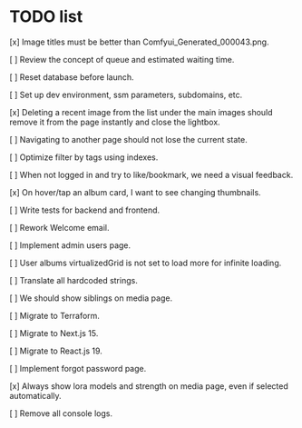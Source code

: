 # TODO list

[x] Image titles must be better than Comfyui_Generated_000043.png.

[ ] Review the concept of queue and estimated waiting time.

[ ] Reset database before launch.

[ ] Set up dev environment, ssm parameters, subdomains, etc.

[x] Deleting a recent image from the list under the main images should remove it from the page instantly and close the lightbox.

[ ] Navigating to another page should not lose the current state.

[ ] Optimize filter by tags using indexes.

[ ] When not logged in and try to like/bookmark, we need a visual feedback.

[x] On hover/tap an album card, I want to see changing thumbnails.

[ ] Write tests for backend and frontend.

[ ] Rework Welcome email.

[ ] Implement admin users page.

[ ] User albums virtualizedGrid is not set to load more for infinite loading.

[ ] Translate all hardcoded strings.

[ ] We should show siblings on media page.

[ ] Migrate to Terraform.

[ ] Migrate to Next.js 15.

[ ] Migrate to React.js 19.

[ ] Implement forgot password page.

[x] Always show lora models and strength on media page, even if selected automatically.

[ ] Remove all console logs.
